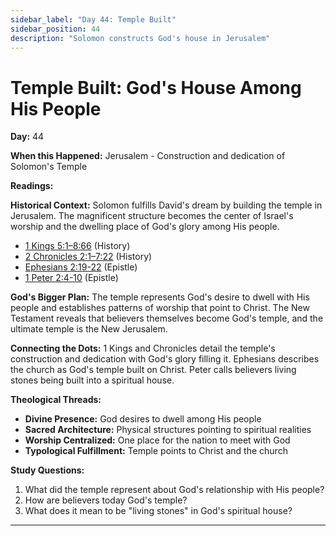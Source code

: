 ```yaml
---
sidebar_label: "Day 44: Temple Built"
sidebar_position: 44
description: "Solomon constructs God's house in Jerusalem"
---
```


# Temple Built: God's House Among His People

**Day:** 44

**When this Happened:** Jerusalem - Construction and dedication of Solomon's Temple

**Readings:**

**Historical Context:** Solomon fulfills David's dream by building the temple in Jerusalem. The magnificent structure becomes the center of Israel's worship and the dwelling place of God's glory among His people.
 - [1 Kings 5:1–8:66](https://www.biblegateway.com/passage/?search=1+Kings+5%3A1-8%3A66) (History)
 - [2 Chronicles 2:1–7:22](https://www.biblegateway.com/passage/?search=2+Chronicles+2%3A1-7%3A22) (History)
 - [Ephesians 2:19-22](https://www.biblegateway.com/passage/?search=Ephesians+2%3A19-22) (Epistle)
 - [1 Peter 2:4-10](https://www.biblegateway.com/passage/?search=1+Peter+2%3A4-10) (Epistle)

**God's Bigger Plan:** The temple represents God's desire to dwell with His people and establishes patterns of worship that point to Christ. The New Testament reveals that believers themselves become God's temple, and the ultimate temple is the New Jerusalem.

**Connecting the Dots:** 1 Kings and Chronicles detail the temple's construction and dedication with God's glory filling it. Ephesians describes the church as God's temple built on Christ. Peter calls believers living stones being built into a spiritual house.

****Theological Threads:****
- **Divine Presence:** God desires to dwell among His people
- **Sacred Architecture:** Physical structures pointing to spiritual realities
- **Worship Centralized:** One place for the nation to meet with God
- **Typological Fulfillment:** Temple points to Christ and the church

**Study Questions:**
1. What did the temple represent about God's relationship with His people?
2. How are believers today God's temple?
3. What does it mean to be "living stones" in God's spiritual house?

---